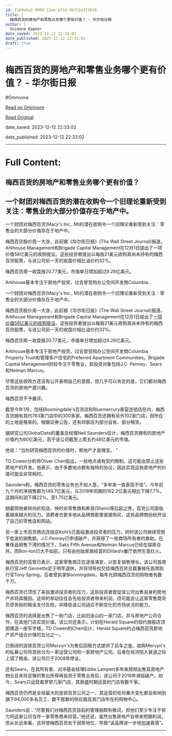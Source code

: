 ```yaml
---
id: f160a5a2-9990-11ee-a71b-9b722a3f2036
title: |
  梅西百货的房地产和零售业务哪个更有价值？ - 华尔街日报
author: |
  Suzanne Kapner
date_saved: 2023-12-12 22:33:02
date_published: 2023-12-12 22:33:02
draft: true
---
```


# 梅西百货的房地产和零售业务哪个更有价值？ - 华尔街日报
#Omnivore

[Read on Omnivore](https://omnivore.app/me/-18c62466572)

[Read Original](https://cn.wsj.com/amp/articles/%E6%A2%85%E8%A5%BF%E7%99%BE%E8%B4%A7%E7%9A%84%E6%88%BF%E5%9C%B0%E4%BA%A7%E5%92%8C%E9%9B%B6%E5%94%AE%E4%B8%9A%E5%8A%A1%E5%93%AA%E4%B8%AA%E6%9B%B4%E6%9C%89%E4%BB%B7%E5%80%BC-4ed060e5)

date_saved: 2023-12-12 22:33:02

date_published: 2023-12-12 22:33:02

--- 

# Full Content: 

##  梅西百货的房地产和零售业务哪个更有价值？

## 一个财团对梅西百货的潜在收购令一个旧理论重新受到关注：零售业的大部分价值存在于地产中。

一个财团对梅西百货(Macy's Inc., M)的潜在收购令一个旧理论重新受到关注：零售业的大部分价值存在于地产中。

梅西百货股价周一大涨，此前据《华尔街日报》(The Wall Street Journal)报道，Arkhouse Management和Brigade Capital Management在12月1日提出了一项价值58亿美元的收购提议。这些投资者提出以每股21美元收购其尚未持有的梅西百货股票，与该公司前一天的收盘价相比溢价约32%。

梅西百货周一收盘报20.77美元，市值单日增加超过9.26亿美元。

Arkhouse基本专注于房地产投资，过去曾竞购办公空间开发商Columbia...

一个财团对梅西百货(Macy's Inc., M)的潜在收购令一个旧理论重新受到关注：零售业的大部分价值存在于地产中。

梅西百货股价周一大涨，此前据《华尔街日报》(The Wall Street Journal)报道，Arkhouse Management和Brigade Capital Management在12月1日提出了[一项价值58亿美元的收购提议](https://cn.wsj.com/articles/CN-BIZ-20231211074130)。这些投资者提出以每股21美元收购其尚未持有的梅西百货股票，与该公司前一天的收盘价相比溢价约32%。

梅西百货周一收盘报20.77美元，市值单日增加超过9.26亿美元。

Arkhouse基本专注于房地产投资，过去曾竞购办公空间开发商Columbia Property Trust和管理多户住宅的Preferred Apartment Communities。Brigade Capital Management则较专注于零售业，其投资对象包括J.C. Penney、Sears和Neiman Marcus。

尽管这些收购方还没有公开表明自己的意图，但几乎可以肯定的是，它们都对梅西百货的房地产感兴趣。

梅西百货不予置评。

截至今年1月，包括Bloomingdale's百货店和Bluemercury美容连锁店在内，梅西百货拥有其约783家门店中的300多家。梅西百货还拥有另外102家门店，但所在的土地是租来的。根据证券公告，还有四家店为部分自有、部分租赁。

据研究公司GlobalData的董事总经理Neil Saunders估计，梅西百货拥有的房地产价值约为60亿美元，高于该公司截至上周五约48亿美元的市值。

他说：“当你研究梅西百货的价值时，房地产才是瑰宝。 ”

TD Cowen分析师Oliver Chen指出，一些地点或有契约限制，这可能会禁止这些房地产的开发。他表示，由于多数地点都有独特的协议，因此实现这些房地产的价值可能会非常耗时。

Saunders称，梅西百货的零售业务也不如人意，“多年来一直表现不佳”。今年前九个月的净销售额为149.7亿美元，与2019年同期的162.2亿美元相比下降7.7%。这期间利润下降22%，至1.75亿美元。

随着购物者转向折扣店、快时尚零售商和希音(Shein)等后起之秀，百货公司面临着越来越大的压力。消费者也更多地从品牌商那里直接购买，这些品牌商纷纷开设了自己的零售店和网站。

另一家上市百货商店连锁店Kohl’s已面临激进投资者的压力，同时该公司继续受困于低迷的销售额。J.C.Penney已申请破产，并获得了一些商场所有者的救助。在奢侈品销售下滑的情况下，Saks Fifth Avenue和Neiman Marcus已经在探索合并。而Bon-ton已大不如前。只有由创始家族经营的Dillard’s餐厅依然生意红火。

梅西百货的高管已表示，这家零售商正在逐渐演变，以恢复销售增长。该公司首席执行官Jeff Gennette定于明年退休，并将领导权交给梅西百货总裁兼候任首席执行官Tony Spring，后者曾执掌Bloomingdale。每年光顾梅西百货的购物者有数千万。

梅西百货已顶住了来自激进投资者的压力，这些投资者敦促该公司出售自身的房地产并将其租回。这样的举动往往会先给投资者带来利润，但可能会让这家零售商背负债务般的租金支付负担，并降低该公司适应不断变化的市场状况的能力。

梅西百货的选择是出售了一些门店，比如旧金山的一家门店，并与房地产公司合作，在其他门店实现价值。该公司还表示，计划在Herald Square的纽约旗舰店顶部建造一座写字楼。TD Cowen的Chen估计，Herald Square约占梅西百货房地产资产组合价值的五分之一。

已倒闭的连锁百货公司Mervyn's为售后回租方式提供了前车之鉴。收购Mervyn's的私募公司将其拆分为一家运营公司和一家房地产公司。后者在经济陷入衰退之际上调了租金。该公司已于2008年停业。

还有Sears，在其所有者、对冲基金经理Eddie Lampert多年来频频出售其房地产物业且未将足够的售出所得再投资于零售业务后，该公司于2018年濒临破产。如今，Sears只运营着寥寥几家门店，其鼎盛时期运营的门店有数千家。

梅西百货仍然是全球最大的连锁百货公司之一，其运营的任何重大变化都会影响到旗下94,000多名员工、数不胜数的供应商及其门店所在的购物中心。

Saunders说：“尽管我们对梅西百货目前的管理层颇有微词，但他们至少专注于努力将这家公司当作一家零售商来经营。”他还说，虽然出售房地产会带来短期利润，但从长远来看，这将使梅西百货处于弱势地位，导致“该品牌进一步地加速衰落”。

---

